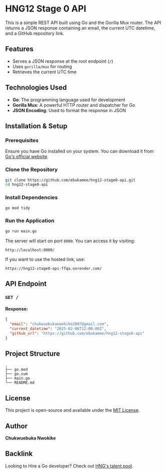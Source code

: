 # HNG12 Stage 0 API

This is a simple REST API built using Go and the Gorilla Mux router. The API returns a JSON response containing an email, the current UTC datetime, and a GitHub repository link.

## Features
- Serves a JSON response at the root endpoint (`/`)
- Uses `gorilla/mux` for routing
- Retrieves the current UTC time

## Technologies Used
- **Go**: The programming language used for development
- **Gorilla Mux**: A powerful HTTP router and dispatcher for Go
- **JSON Encoding**: Used to format the response in JSON

## Installation & Setup
### Prerequisites
Ensure you have Go installed on your system. You can download it from [Go's official website](https://go.dev/).

### Clone the Repository
```sh
git clone https://github.com/ebukamee/hng12-stage0-api.git
cd hng12-stage0-api
```

### Install Dependencies
```sh
go mod tidy
```

### Run the Application
```sh
go run main.go
```

The server will start on port `8000`. You can access it by visiting:
```
http://localhost:8000/
```

If you want to use the hosted link, use:
```
https://hng12-stage0-api-ffqa.onrender.com/
```

## API Endpoint
### `GET /`
#### Response:
```json
{
  "email": "chukwuebukanwokike2007@gmail.com",
  "current_datetime": "2025-02-06T12:00:00Z",
  "github_url": "https://github.com/ebukamee/hng12-stage0-api"
}
```

## Project Structure
```
.
├── go.mod
├── go.sum
├── main.go
└── README.md
```

## License
This project is open-source and available under the [MIT License](LICENSE).

## Author
**Chukwuebuka Nwokike**

## Backlink
Looking to Hire a Go developer? Check out [HNG's talent pool](https://hng.tech/hire/golang-developers).

